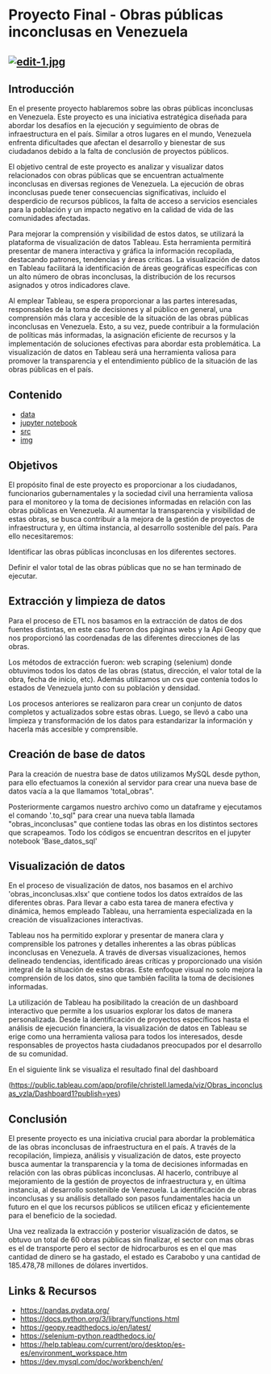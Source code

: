 # **Proyecto Final - Obras públicas inconclusas en Venezuela** </div>
[![edit-1.jpg](https://i.postimg.cc/vBRN0Lrb/edit-1.jpg)](https://postimg.cc/v1zhBn2N)
---
</div>

## Introducción
En el presente proyecto hablaremos sobre las obras públicas inconclusas en Venezuela. Este proyecto es una iniciativa estratégica diseñada para abordar los desafíos en la ejecución y seguimiento de obras de infraestructura en el país. Similar a otros lugares en el mundo, Venezuela enfrenta dificultades que afectan el desarrollo y bienestar de sus ciudadanos debido a la falta de conclusión de proyectos públicos.

El objetivo central de este proyecto es analizar y visualizar datos relacionados con obras públicas que se encuentran actualmente inconclusas en diversas regiones de Venezuela. La ejecución de obras inconclusas puede tener consecuencias significativas, incluido el desperdicio de recursos públicos, la falta de acceso a servicios esenciales para la población y un impacto negativo en la calidad de vida de las comunidades afectadas.

Para mejorar la comprensión y visibilidad de estos datos, se utilizará la plataforma de visualización de datos Tableau. Esta herramienta permitirá presentar de manera interactiva y gráfica la información recopilada, destacando patrones, tendencias y áreas críticas. La visualización de datos en Tableau facilitará la identificación de áreas geográficas específicas con un alto número de obras inconclusas, la distribución de los recursos asignados y otros indicadores clave.

Al emplear Tableau, se espera proporcionar a las partes interesadas, responsables de la toma de decisiones y al público en general, una comprensión más clara y accesible de la situación de las obras públicas inconclusas en Venezuela. Esto, a su vez, puede contribuir a la formulación de políticas más informadas, la asignación eficiente de recursos y la implementación de soluciones efectivas para abordar esta problemática. La visualización de datos en Tableau será una herramienta valiosa para promover la transparencia y el entendimiento público de la situación de las obras públicas en el país.


## Contenido
- [data](https://github.com/Christelllameda/Proyecto-final/tree/main/data)
- [jupyter notebook](https://github.com/Christelllameda/Proyecto-final/tree/main/jupyter%20notebook)
- [src](https://github.com/Christelllameda/Proyecto-final/tree/main/src)
- [img](https://github.com/Christelllameda/Proyecto-final/tree/main/img)


## Objetivos
El propósito final de este proyecto es proporcionar a los ciudadanos, funcionarios gubernamentales y la sociedad civil una herramienta valiosa para el monitoreo y la toma de decisiones informadas en relación con las obras públicas en Venezuela. Al aumentar la transparencia y visibilidad de estas obras, se busca contribuir a la mejora de la gestión de proyectos de infraestructura y, en última instancia, al desarrollo sostenible del país.
Para ello necesitaremos:

Identificar las obras públicas inconclusas en los diferentes sectores.

Definir el valor total de las obras públicas que no se han terminado de ejecutar.

## Extracción y limpieza de datos
Para el proceso de ETL nos basamos en la extracción de datos de dos fuentes distintas, en este caso fueron dos páginas webs y la Api Geopy que nos proporcionó las coordenadas de las diferentes direcciones de las obras.

Los métodos de extracción fueron: web scraping (selenium) donde obtuvimos todos los datos de las obras (status, dirección, el valor total de la obra, fecha de inicio, etc). Además utilizamos un cvs que contenía todos lo estados de Venezuela junto con su población y densidad.

Los procesos anteriores se realizaron para crear un conjunto de datos completos y actualizados sobre estas obras. Luego, se llevó a cabo una limpieza y transformación de los datos para estandarizar la información y hacerla más accesible y comprensible. 

## Creación de base de datos
Para la creación de nuestra base de datos utilizamos MySQL desde python, para ello efectuamos la conexión al servidor para crear una nueva base de datos vacía a la que llamamos 'total_obras".

Posteriormente cargamos nuestro archivo como un dataframe y ejecutamos el comando '.to_sql" para crear una nueva tabla llamada "obras_inconclusas" que contiene todas las obras en los distintos sectores que scrapeamos. Todo los códigos se encuentran descritos en el jupyter notebook 'Base_datos_sql'

## Visualización de datos
En el proceso de visualización de datos, nos basamos en el archivo 'obras_inconclusas.xlsx' que contiene todos los datos extraídos de las diferentes obras. Para llevar a cabo esta tarea de manera efectiva y dinámica, hemos empleado Tableau, una herramienta especializada en la creación de visualizaciones interactivas.

Tableau nos ha permitido explorar y presentar de manera clara y comprensible los patrones y detalles inherentes a las obras públicas inconclusas en Venezuela. A través de diversas visualizaciones, hemos delineado tendencias, identificado áreas críticas y proporcionado una visión integral de la situación de estas obras. Este enfoque visual no solo mejora la comprensión de los datos, sino que también facilita la toma de decisiones informadas.

La utilización de Tableau ha posibilitado la creación de un dashboard interactivo que permite a los usuarios explorar los datos de manera personalizada. Desde la identificación de proyectos específicos hasta el análisis de ejecución financiera, la visualización de datos en Tableau se erige como una herramienta valiosa para todos los interesados, desde responsables de proyectos hasta ciudadanos preocupados por el desarrollo de su comunidad.

En el siguiente link se visualiza el resultado final del dashboard

(https://public.tableau.com/app/profile/christell.lameda/viz/Obras_inconclusas_vzla/Dashboard1?publish=yes)


## Conclusión
El presente proyecto es una iniciativa crucial para abordar la problemática de las obras inconclusas de infraestructura en el país. A través de la recopilación, limpieza, análisis y visualización de datos, este proyecto busca aumentar la transparencia y la toma de decisiones informadas en relación con las obras públicas inconclusas. Al hacerlo, contribuye al mejoramiento de la gestión de proyectos de infraestructura y, en última instancia, al desarrollo sostenible de Venezuela. La identificación de obras inconclusas y su análisis detallado son pasos fundamentales hacia un futuro en el que los recursos públicos se utilicen eficaz y eficientemente para el beneficio de la sociedad.

Una vez realizada la extracción y posterior visualización de datos, se obtuvo un total de 60 obras públicas sin finalizar, el sector con mas obras es el de transporte pero el sector de hidrocarburos es en el que mas cantidad de dinero se ha gastado, el estado es Carabobo  y una cantidad de 185.478,78 millones de dólares invertidos.

## Links & Recursos
- https://pandas.pydata.org/
- https://docs.python.org/3/library/functions.html
- https://geopy.readthedocs.io/en/latest/
- https://selenium-python.readthedocs.io/
- https://help.tableau.com/current/pro/desktop/es-es/environment_workspace.htm
- https://dev.mysql.com/doc/workbench/en/